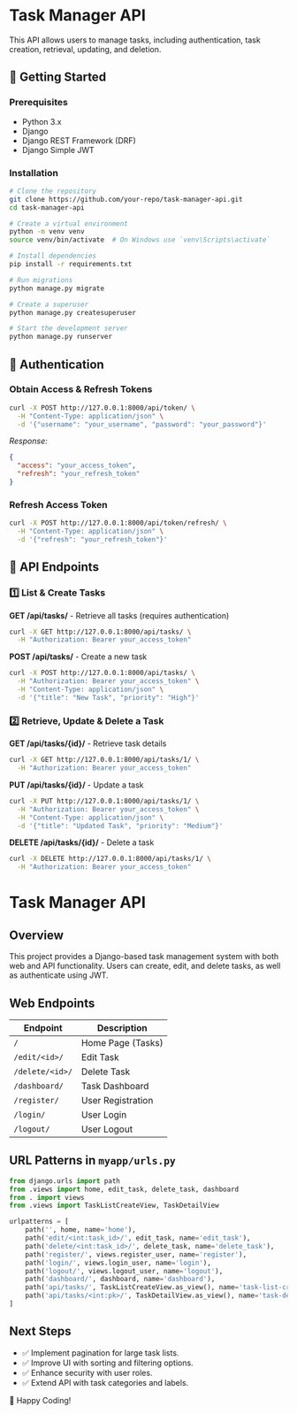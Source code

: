 # Task Manager API

This API allows users to manage tasks, including authentication, task creation, retrieval, updating, and deletion.

## 🚀 Getting Started

### Prerequisites
- Python 3.x
- Django
- Django REST Framework (DRF)
- Django Simple JWT

### Installation
```bash
# Clone the repository
git clone https://github.com/your-repo/task-manager-api.git
cd task-manager-api

# Create a virtual environment
python -m venv venv
source venv/bin/activate  # On Windows use `venv\Scripts\activate`

# Install dependencies
pip install -r requirements.txt

# Run migrations
python manage.py migrate

# Create a superuser
python manage.py createsuperuser

# Start the development server
python manage.py runserver
```

## 🔑 Authentication

### Obtain Access & Refresh Tokens
```bash
curl -X POST http://127.0.0.1:8000/api/token/ \
  -H "Content-Type: application/json" \
  -d '{"username": "your_username", "password": "your_password"}'
```
_Response:_
```json
{
  "access": "your_access_token",
  "refresh": "your_refresh_token"
}
```

### Refresh Access Token
```bash
curl -X POST http://127.0.0.1:8000/api/token/refresh/ \
  -H "Content-Type: application/json" \
  -d '{"refresh": "your_refresh_token"}'
```

## 📌 API Endpoints

### 1️⃣ List & Create Tasks
**GET /api/tasks/** - Retrieve all tasks (requires authentication)
```bash
curl -X GET http://127.0.0.1:8000/api/tasks/ \
  -H "Authorization: Bearer your_access_token"
```

**POST /api/tasks/** - Create a new task
```bash
curl -X POST http://127.0.0.1:8000/api/tasks/ \
  -H "Authorization: Bearer your_access_token" \
  -H "Content-Type: application/json" \
  -d '{"title": "New Task", "priority": "High"}'
```

### 2️⃣ Retrieve, Update & Delete a Task
**GET /api/tasks/{id}/** - Retrieve task details
```bash
curl -X GET http://127.0.0.1:8000/api/tasks/1/ \
  -H "Authorization: Bearer your_access_token"
```

**PUT /api/tasks/{id}/** - Update a task
```bash
curl -X PUT http://127.0.0.1:8000/api/tasks/1/ \
  -H "Authorization: Bearer your_access_token" \
  -H "Content-Type: application/json" \
  -d '{"title": "Updated Task", "priority": "Medium"}'
```

**DELETE /api/tasks/{id}/** - Delete a task
```bash
curl -X DELETE http://127.0.0.1:8000/api/tasks/1/ \
  -H "Authorization: Bearer your_access_token"
```


# Task Manager API

## Overview
This project provides a Django-based task management system with both web and API functionality. Users can create, edit, and delete tasks, as well as authenticate using JWT.

## Web Endpoints
| Endpoint       | Description         |
|---------------|---------------------|
| `/`           | Home Page (Tasks)   |
| `/edit/<id>/` | Edit Task           |
| `/delete/<id>/` | Delete Task       |
| `/dashboard/` | Task Dashboard      |
| `/register/`  | User Registration   |
| `/login/`     | User Login          |
| `/logout/`    | User Logout         |

## URL Patterns in `myapp/urls.py`
```python
from django.urls import path
from .views import home, edit_task, delete_task, dashboard
from . import views
from .views import TaskListCreateView, TaskDetailView

urlpatterns = [
    path('', home, name='home'),
    path('edit/<int:task_id>/', edit_task, name='edit_task'),
    path('delete/<int:task_id>/', delete_task, name='delete_task'),
    path('register/', views.register_user, name='register'),
    path('login/', views.login_user, name='login'),
    path('logout/', views.logout_user, name='logout'),
    path('dashboard/', dashboard, name='dashboard'),
    path('api/tasks/', TaskListCreateView.as_view(), name='task-list-create'),
    path('api/tasks/<int:pk>/', TaskDetailView.as_view(), name='task-detail'),
]
```

## Next Steps
- ✅ Implement pagination for large task lists.
- ✅ Improve UI with sorting and filtering options.
- ✅ Enhance security with user roles.
- ✅ Extend API with task categories and labels.

🚀 Happy Coding!

